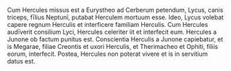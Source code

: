 Cum Hercules missus est a Eurystheo ad Cerberum petendum, Lycus, canis triceps, fīlius Neptunī, putabat Herculem mortuum esse. 
Ideo, Lycus volebat capere regnum Herculis et interficere familiam Herculis. 
Cum Hercules audīverit consilium Lyci, Hercules celeriter iit et interfecit eum. 
Hercules a Junone ob factum punitus est.
Conscientia Herculis a Junone capiebatur, et is Megarae, filiae Creontis et uxori Herculis, et Therimacheo et Ophiti, filiis eorum,  interfecit. 
Postea, Hercules non poterat vivere et is in servitium datus est. 
